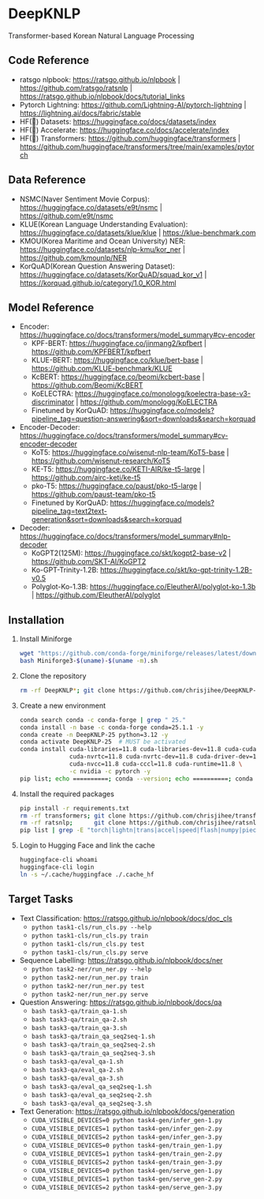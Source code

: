 # DeepKNLP

Transformer-based Korean Natural Language Processing

## Code Reference

* ratsgo nlpbook: https://ratsgo.github.io/nlpbook | https://github.com/ratsgo/ratsnlp | https://ratsgo.github.io/nlpbook/docs/tutorial_links
* Pytorch Lightning: https://github.com/Lightning-AI/pytorch-lightning | https://lightning.ai/docs/fabric/stable
* HF(🤗) Datasets: https://huggingface.co/docs/datasets/index
* HF(🤗) Accelerate: https://huggingface.co/docs/accelerate/index
* HF(🤗) Transformers: https://github.com/huggingface/transformers | https://github.com/huggingface/transformers/tree/main/examples/pytorch

## Data Reference

* NSMC(Naver Sentiment Movie Corpus): https://huggingface.co/datasets/e9t/nsmc | https://github.com/e9t/nsmc
* KLUE(Korean Language Understanding Evaluation): https://huggingface.co/datasets/klue/klue | https://klue-benchmark.com
* KMOU(Korea Maritime and Ocean University) NER: https://huggingface.co/datasets/nlp-kmu/kor_ner | https://github.com/kmounlp/NER
* KorQuAD(Korean Question Answering Dataset): https://huggingface.co/datasets/KorQuAD/squad_kor_v1 | https://korquad.github.io/category/1.0_KOR.html

## Model Reference

* Encoder: https://huggingface.co/docs/transformers/model_summary#cv-encoder
    - KPF-BERT: https://huggingface.co/jinmang2/kpfbert | https://github.com/KPFBERT/kpfbert
    - KLUE-BERT: https://huggingface.co/klue/bert-base | https://github.com/KLUE-benchmark/KLUE
    - KcBERT: https://huggingface.co/beomi/kcbert-base | https://github.com/Beomi/KcBERT
    - KoELECTRA: https://huggingface.co/monologg/koelectra-base-v3-discriminator | https://github.com/monologg/KoELECTRA
    - Finetuned by KorQuAD: https://huggingface.co/models?pipeline_tag=question-answering&sort=downloads&search=korquad
* Encoder-Decoder: https://huggingface.co/docs/transformers/model_summary#cv-encoder-decoder
    - KoT5: https://huggingface.co/wisenut-nlp-team/KoT5-base | https://github.com/wisenut-research/KoT5
    - KE-T5: https://huggingface.co/KETI-AIR/ke-t5-large | https://github.com/airc-keti/ke-t5
    - pko-T5: https://huggingface.co/paust/pko-t5-large | https://github.com/paust-team/pko-t5
    - Finetuned by KorQuAD: https://huggingface.co/models?pipeline_tag=text2text-generation&sort=downloads&search=korquad
* Decoder: https://huggingface.co/docs/transformers/model_summary#nlp-decoder
    - KoGPT2(125M): https://huggingface.co/skt/kogpt2-base-v2 | https://github.com/SKT-AI/KoGPT2
    - Ko-GPT-Trinity-1.2B: https://huggingface.co/skt/ko-gpt-trinity-1.2B-v0.5
    - Polyglot-Ko-1.3B: https://huggingface.co/EleutherAI/polyglot-ko-1.3b | https://github.com/EleutherAI/polyglot

## Installation

1. Install Miniforge
    ```bash
    wget "https://github.com/conda-forge/miniforge/releases/latest/download/Miniforge3-$(uname)-$(uname -m).sh"
    bash Miniforge3-$(uname)-$(uname -m).sh
    ```
2. Clone the repository
    ```bash
    rm -rf DeepKNLP*; git clone https://github.com/chrisjihee/DeepKNLP-25.02.git; cd DeepKNLP*;
    ```
3. Create a new environment
    ```bash
    conda search conda -c conda-forge | grep " 25."
    conda install -n base -c conda-forge conda=25.1.1 -y
    conda create -n DeepKNLP-25 python=3.12 -y 
    conda activate DeepKNLP-25  # MUST be activated
    conda install cuda-libraries=11.8 cuda-libraries-dev=11.8 cuda-cudart=11.8 cuda-cudart-dev=11.8 \
                  cuda-nvrtc=11.8 cuda-nvrtc-dev=11.8 cuda-driver-dev=11.8 \
                  cuda-nvcc=11.8 cuda-cccl=11.8 cuda-runtime=11.8 \
                  -c nvidia -c pytorch -y
    pip list; echo ==========; conda --version; echo ==========; conda list
    ```
4. Install the required packages
    ```bash
    pip install -r requirements.txt
    rm -rf transformers; git clone https://github.com/chrisjihee/transformers.git; pip install -U -e transformers
    rm -rf ratsnlp;      git clone https://github.com/chrisjihee/ratsnlp.git;      pip install -U -e ratsnlp
    pip list | grep -E "torch|lightn|trans|accel|speed|flash|numpy|piece|chris|prog|pydantic"
    ```
5. Login to Hugging Face and link the cache
    ```bash
    huggingface-cli whoami
    huggingface-cli login
    ln -s ~/.cache/huggingface ./.cache_hf
    ```

## Target Tasks

* Text Classification: https://ratsgo.github.io/nlpbook/docs/doc_cls
    - `python task1-cls/run_cls.py --help`
    - `python task1-cls/run_cls.py train`
    - `python task1-cls/run_cls.py test`
    - `python task1-cls/run_cls.py serve`
* Sequence Labelling: https://ratsgo.github.io/nlpbook/docs/ner
    - `python task2-ner/run_ner.py --help`
    - `python task2-ner/run_ner.py train`
    - `python task2-ner/run_ner.py test`
    - `python task2-ner/run_ner.py serve`
* Question Answering: https://ratsgo.github.io/nlpbook/docs/qa
    - `bash task3-qa/train_qa-1.sh`
    - `bash task3-qa/train_qa-2.sh`
    - `bash task3-qa/train_qa-3.sh`
    - `bash task3-qa/train_qa_seq2seq-1.sh`
    - `bash task3-qa/train_qa_seq2seq-2.sh`
    - `bash task3-qa/train_qa_seq2seq-3.sh`
    - `bash task3-qa/eval_qa-1.sh`
    - `bash task3-qa/eval_qa-2.sh`
    - `bash task3-qa/eval_qa-3.sh`
    - `bash task3-qa/eval_qa_seq2seq-1.sh`
    - `bash task3-qa/eval_qa_seq2seq-2.sh`
    - `bash task3-qa/eval_qa_seq2seq-3.sh`
* Text Generation: https://ratsgo.github.io/nlpbook/docs/generation
    - `CUDA_VISIBLE_DEVICES=0 python task4-gen/infer_gen-1.py`
    - `CUDA_VISIBLE_DEVICES=1 python task4-gen/infer_gen-2.py`
    - `CUDA_VISIBLE_DEVICES=2 python task4-gen/infer_gen-3.py`
    - `CUDA_VISIBLE_DEVICES=0 python task4-gen/train_gen-1.py`
    - `CUDA_VISIBLE_DEVICES=1 python task4-gen/train_gen-2.py`
    - `CUDA_VISIBLE_DEVICES=2 python task4-gen/train_gen-3.py`
    - `CUDA_VISIBLE_DEVICES=0 python task4-gen/serve_gen-1.py`
    - `CUDA_VISIBLE_DEVICES=1 python task4-gen/serve_gen-2.py`
    - `CUDA_VISIBLE_DEVICES=2 python task4-gen/serve_gen-3.py`
